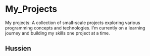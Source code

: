 # My_Projects
My projects: A collection of small-scale projects exploring various programming concepts and technologies. I'm currently on a learning journey and building my skills one project at a time.
## Hussien
